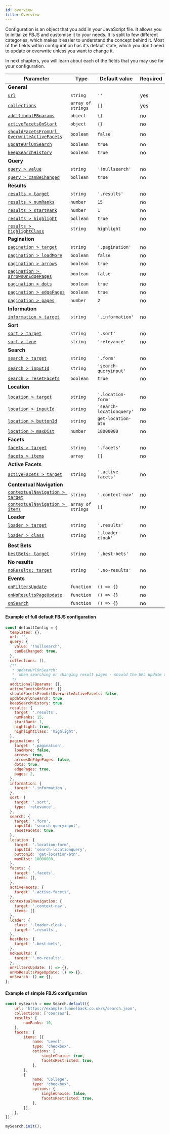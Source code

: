 ```yaml
---
id: overview
title: Overview
---
```


Configuration is an object that you add in your JavaScript file. It allows you to initialize FBJS and customise it to your needs. It is split to few different categories, which makes it easier to understand the concept behind it. Most of the fields within configuration has it's default state, which you don't need to update or overwrite unless you want to change it.

In next chapters, you will learn about each of the fields that you may use for your configuration.

| Parameter 	  | Type 	     | Default value 	| Required 	|
|-------------	|----------- |--------------	|----------	|
| **General** | | | |
| [`url`](1-configuration-1-general.md#url-funnelback-url)         | `string` | `''`        	    | yes       |
| [`collections`](1-configuration-1-general.md#collections-funnelback-collection) | `array of strings` | `[]`   | yes       |
| [`additionalFBparams`](1-configuration-1-general.md#additionalfbparams-additional-parameters) | `object`   | `{}`          | no        |
| [`activeFacetsOnStart`](1-configuration-1-general.md#activefacetsonstart-active-facets-on-start) | `object`   | `{}`          | no        |
| [`shouldFacetsFromUrl OverwriteActiveFacets`](1-configuration-1-general.md#shouldfacetsfromurloverwriteactivefacets-active-facets-priority) | `boolean`   | `false`          | no        |
| [`updateUrlOnSearch`](1-configuration-1-general.md#updateurlonsearch-update-url-after-new-search) | `boolean`   | `true`          | no        |
| [`keepSearchHistory`](1-configuration-1-general.md#keepsearchhistory-keep-history-of-search-in-browser) | `boolean`   | `true`          | no        |
| **Query** | | | |
| [`query > value`](1-configuration-2-query.md#value-value-of-query)         | `string` | `'!nullsearch'`        	    | no       |
| [`query > canBeChanged`](1-configuration-2-query.md#canbechanged-can-the-query-be-changed) | `bollean` | `true`   | no       |
| **Results** | | | |
| [`results > target`](1-configuration-3-results.md#target-location-of-results-in-dom)         | `string` | `'.results'`        	    | no       |
| [`results > numRanks`](1-configuration-3-results.md#numranks-number-of-results-per-page) | `number` | `15`   | no       |
| [`results > startRank`](1-configuration-3-results.md#startrank-starting-search-result) | `number` | `1`   | no       |
| [`results > highlight`](1-configuration-3-results.md#highlight-highlight-query-in-search-results) | `bollean` | `true`   | no       |
| [`results > highlightClass`](1-configuration-3-results.md#highlightclass-class-for-highlight-span) | `string` | `highlight`   | no       |
| **Pagination** | | | |
| [`pagination > target`](1-configuration-4-pagination.md#target-location-of-results-in-dom)         | `string` | `'.pagination'`        	    | no       |
| [`pagination > loadMore`](1-configuration-4-pagination.md#loadmore-change-loading-type-to-load-more) | `boolean` | `false`   | no       |
| [`pagination > arrows`](1-configuration-4-pagination.md#arrows-show-arrows-on-pagination-sides) | `boolean` | `true`   | no       |
| [`pagination > arrowsOnEdgePages`](1-configuration-4-pagination.md#arrowsonedgepages-show-arrows-on-pagination-when-being-on-1st-or-last-page) | `boolean` | `false`   | no       |
| [`pagination > dots`](1-configuration-4-pagination.md#dots-show-dots-between-pages) | `boolean` | `true`   | no       |
| [`pagination > edgePages`](1-configuration-4-pagination.md#edgepages-show-first-and-last-page-if-there-s-a-lot-of-pages) | `boolean` | `true`   | no       |
| [`pagination > pages`](1-configuration-4-pagination.md#pages-amount-of-pages-on-sides-of-active-page) | `number` | `2`   | no       |
| **Information** | | | |
| [`information > target`](1-configuration-5-information.md#target-location-of-results-in-dom)         | `string` | `'.information'`        	    | no       |
| **Sort** | | | |
| [`sort > target`](1-configuration-6-sort.md#target-location-of-results-in-dom)         | `string` | `'.sort'`        	    | no       |
| [`sort > type`](1-configuration-6-sort.md#type-default-sort-type)         | `string` | `'relevance'`        	    | no       |
| **Search** | | | |
| [`search > target`](1-configuration-7-search.md/#target-location-of-results-in-dom)         | `string` | `'.form'`        	    | no       |
| [`search > inputId`](1-configuration-7-search.md/#inputid-id-of-the-main-search-input)         | `string` | `'search-queryinput'`        	    | no       |
| [`search > resetFacets`](1-configuration-7-search.md/#resetfacets-resets-selected-facets-on-new-search)         | `boolean` | `true`        	    | no       |
| **Location** | | | |
| [`location > target`](1-configuration-8-location.md#target-location-of-results-in-dom)         | `string` | `'.location-form'`        	    | no       |
| [`location > inputId`](1-configuration-8-location.md#inputid-id-of-the-location-search-input)         | `string` | `'search-locationquery'`        	    | no       |
| [`location > buttonId`](1-configuration-8-location.md#buttonid-id-of-the-button-for-current-location)    | `string` | `get-location-btn`        | no       |
| [`location > maxDist`](1-configuration-8-location.md#maxdist-max-distance-of-result)         | `number` | `18000000`        	    | no       |
| **Facets** | | | |
| [`facets > target`](1-configuration-9-facets.md#onfiltersupdate-when-user-changes-filters)         | `string` | `'.facets'`        	    | no       |
| [`facets > items`](1-configuration-9-facets.md#onnoresultspageupdate-when-there-are-no-results-for-query)         | `array` | `[]`        	    | no       |
| **Active Facets** | | | |
| [`activeFacets > target`](1-configuration-10-active-facets.md#target-location-of-results-in-dom)         | `string` | `'.active-facets'`        	    | no       |
| **Contextual Navigation** | | | |
| [`contextualNavigation > target`](1-configuration-11-contextualNavigation.md#target-location-of-results-in-dom)         | `string` | `'.context-nav'`        	    | no       |
| [`contextualNavigation > items`](1-configuration-11-contextualNavigation.md#items-clusters-names) | `array of strings` | `[]` | no
| **Loader** | | | |
| [`loader > target`](1-configuration-12-loader.md#target-location-of-results-in-dom)         | `string` | `'.results'`        	    | no       |
| [`loader > class`](1-configuration-12-loader.md#class-css-class-attached-to-loader) | `string` | `'.loader-cloak'` | no
| **Best Bets** | | | |
| [`bestBets: target`](1-configuration-13-bestBets.md#target-location-of-results-in-dom)         | `string` | `'.best-bets'`        	    | no       |
| **No results** | | | |
| [`noResults: target`](1-configuration-14-noResults.md#target-location-of-results-in-dom)         | `string` | `'.no-results'`        	    | no       |
| **Events** | | | |
| [`onFiltersUpdate`](1-configuration-15-events.md#onfiltersupdate-when-user-changes-filters)         | `function` | `() => {}`        	    | no       |
| [`onNoResultsPageUpdate`](1-configuration-15-events.md#onnoresultspageupdate-when-there-are-no-results-for-query)         | `function` | `() => {}`        	    | no       |
| [`onSearch`](1-configuration-15-events.md#onsearch-when-user-searches-for-query)         | `function` | `() => {}`        	    | no       |

#### Example of full default FBJS configuration

```js
const defaultConfig = {
  templates: {},
  url: '',
  query: {
    value: '!nullsearch',
    canBeChanged: true,
  },
  collections: [],
  /**
   * updateUrlOnSearch:
   *  when searching or changing result pages - should the URL update to reflect changes?
   */
  additionalFBparams: {},
  activeFacetsOnStart: {},
  shouldFacetsFromUrlOverwriteActiveFacets: false,
  updateUrlOnSearch: true,
  keepSearchHistory: true,
  results: {
    target: '.results',
    numRanks: 15,
    startRank: 1,
    highlight: true,
    highlightClass: 'highlight',
  },
  pagination: {
    target: '.pagination',
    loadMore: false,
    arrows: true,
    arrowsOnEdgePages: false,
    dots: true,
    edgePages: true,
    pages: 2,
  },
  information: {
    target: '.information',
  },
  sort: {
    target: '.sort',
    type: 'relevance',
  },
  search: {
    target: '.form',
    inputId: 'search-queryinput',
    resetFacets: true,
  },
  location: {
    target: '.location-form',
    inputId: 'search-locationquery',
    buttonId: 'get-location-btn',
    maxDist: 18000000,
  },
  facets: {
    target: '.facets',
    items: [],
  },
  activeFacets: {
    target: '.active-facets',
  },
  contextualNavigation: {
    target: '.context-nav',
    items: []
  },
  loader: {
    class: '.loader-cloak',
    target: '.results',
  },
  bestBets: {
    target: '.best-bets',
  },
  noResults: {
    target: '.no-results',
  },
  onFiltersUpdate: () => {},
  onNoResultsPageUpdate: () => {},
  onSearch: () => {},
};
```

#### Example of simple FBJS configuration

```js
const mySearch = new Search.default({
    url: 'https://example.funnelback.co.uk/s/search.json',
    collections: ['courses'],
    results: {
        numRanks: 10,
    },
    facets: {
        items: [{
            name: 'Level',
            type: 'checkbox',
            options: {
                singleChoice: true,
                facetsRestricted: true,
            },
        },
        {
            name: 'College',
            type: 'checkbox',
            options: {
                singleChoice: false,
                facetsRestricted: true,
            },
        }],
    },
});

mySearch.init();
```